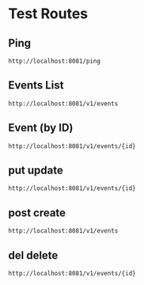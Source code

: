 # Test Routes

## Ping

`http://localhost:8081/ping`

## Events List

`http://localhost:8081/v1/events`

## Event (by ID)

`http://localhost:8081/v1/events/{id}`
## put update
`http://localhost:8081/v1/events/{id}`

## post create
`http://localhost:8081/v1/events`

## del delete
`http://localhost:8081/v1/events/{id}`